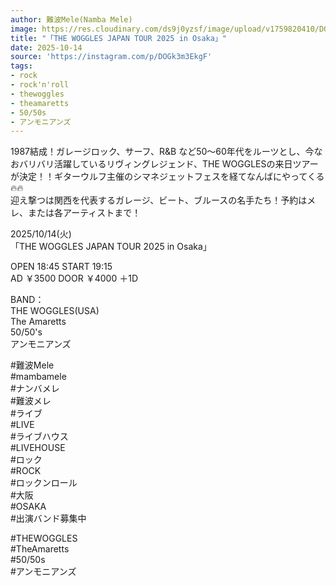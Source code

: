 ```yaml
---
author: 難波Mele(Namba Mele)
image: https://res.cloudinary.com/ds9j0yzsf/image/upload/v1759820410/DOGk3m3EkgF.jpg
title: "「THE WOGGLES JAPAN TOUR 2025 in Osaka」"
date: 2025-10-14
source: 'https://instagram.com/p/DOGk3m3EkgF'
tags:
- rock
- rock'n'roll
- thewoggles
- theamaretts
- 50/50s
- アンモニアンズ
---
```

1987結成！ガレージロック、サーフ、R&B など50〜60年代をルーツとし、今なおバリバリ活躍しているリヴィングレジェンド、THE WOGGLESの来日ツアーが決定！！ギターウルフ主催のシマネジェットフェスを経てなんばにやってくる🔥🔥<br>
迎え撃つは関西を代表するガレージ、ビート、ブルースの名手たち！予約はメレ、または各アーティストまで！

2025/10/14(火)<br>
「THE WOGGLES JAPAN TOUR 2025 in Osaka」

OPEN 18:45 START 19:15<br>
AD ￥3500 DOOR ￥4000 ＋1D

BAND：<br>
THE WOGGLES(USA)<br>
The Amaretts<br>
50/50's<br>
アンモニアンズ

#難波Mele<br>
#mambamele<br>
#ナンバメレ<br>
#難波メレ<br>
#ライブ<br>
#LIVE<br>
#ライブハウス<br>
#LIVEHOUSE<br>
#ロック<br>
#ROCK<br>
#ロックンロール<br>
#大阪<br>
#OSAKA<br>
#出演バンド募集中

#THEWOGGLES<br>
#TheAmaretts<br>
#50/50s<br>
#アンモニアンズ